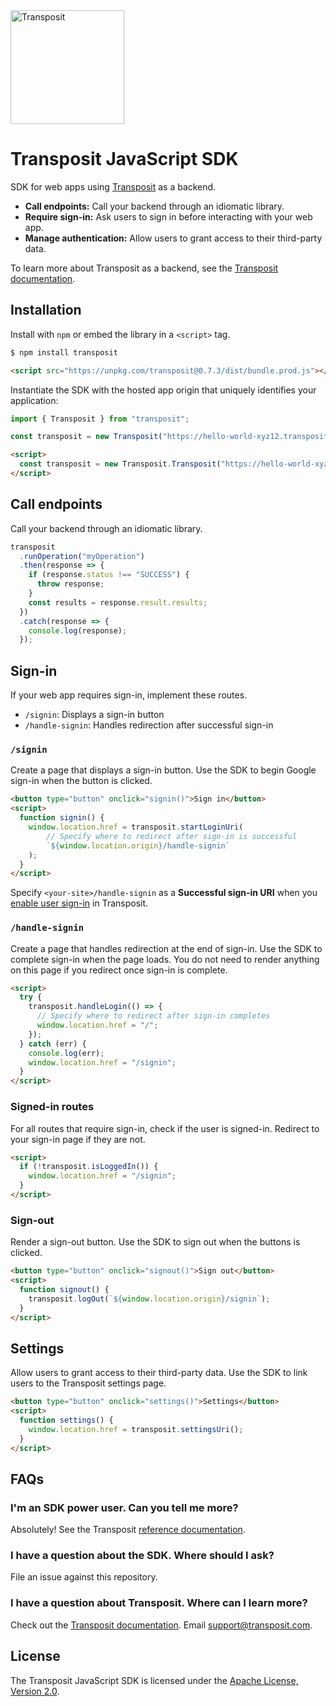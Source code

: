<img src="https://www.transposit.com/img/transposit-logo-black.png" width="182px" alt="Transposit"/>

# Transposit JavaScript SDK

SDK for web apps using [Transposit](https://www.transposit.com) as a backend.

* **Call endpoints:** Call your backend through an idiomatic library.
* **Require sign-in:** Ask users to sign in before interacting with your web app.
* **Manage authentication:** Allow users to grant access to their third-party data.

To learn more about Transposit as a backend, see the [Transposit documentation](https://docs.transposit.com).

## Installation

Install with `npm` or embed the library in a `<script>` tag.

```bash
$ npm install transposit
```

```html
<script src="https://unpkg.com/transposit@0.7.3/dist/bundle.prod.js"></script>
```

Instantiate the SDK with the hosted app origin that uniquely identifies your application:

```javascript
import { Transposit } from "transposit";

const transposit = new Transposit("https://hello-world-xyz12.transposit.io");
```

```html
<script>
  const transposit = new Transposit.Transposit("https://hello-world-xyz12.transposit.io");
</script>
```

## Call endpoints

Call your backend through an idiomatic library.

```javascript
transposit
  .runOperation("myOperation")
  .then(response => {
    if (response.status !== "SUCCESS") {
      throw response;
    }
    const results = response.result.results;
  })
  .catch(response => {
    console.log(response);
  });
```

## Sign-in

If your web app requires sign-in, implement these routes.

* `/signin`: Displays a sign-in button
* `/handle-signin`: Handles redirection after successful sign-in

### `/signin`

Create a page that displays a sign-in button. Use the SDK to begin Google sign-in when the button is clicked.

```html
<button type="button" onclick="signin()">Sign in</button>
<script>
  function signin() {
    window.location.href = transposit.startLoginUri(
        // Specify where to redirect after sign-in is successful
        `${window.location.origin}/handle-signin`
    );
  }
</script>
```

Specify `<your-site>/handle-signin` as a **Successful sign-in URI** when you [enable user sign-in](https://docs.transposit.com/building/js-sdk) in Transposit.

### `/handle-signin`

Create a page that handles redirection at the end of sign-in. Use the SDK to complete sign-in when the page loads. You do not need to render anything on this page if you redirect once sign-in is complete.

```html
<script>
  try {
    transposit.handleLogin(() => {
      // Specify where to redirect after sign-in completes
      window.location.href = "/";
    });
  } catch (err) {
    console.log(err);
    window.location.href = "/signin";
  }
</script>
```

### Signed-in routes

For all routes that require sign-in, check if the user is signed-in. Redirect to your sign-in page if they are not.

```html
<script>
  if (!transposit.isLoggedIn()) {
    window.location.href = "/signin";
  }
</script>
```

### Sign-out

Render a sign-out button. Use the SDK to sign out when the buttons is clicked.

```html
<button type="button" onclick="signout()">Sign out</button>
<script>
  function signout() {
    transposit.logOut(`${window.location.origin}/signin`);
  }
</script>
```

## Settings

Allow users to grant access to their third-party data. Use the SDK to link users to the Transposit settings page.

```html
<button type="button" onclick="settings()">Settings</button>
<script>
  function settings() {
    window.location.href = transposit.settingsUri();
  }
</script>
```

## FAQs

### I'm an SDK power user. Can you tell me more?

Absolutely! See the Transposit [reference documentation](docs/reference.md).

### I have a question about the SDK. Where should I ask?

File an issue against this repository.

### I have a question about Transposit. Where can I learn more?

Check out the [Transposit documentation](https://docs.transposit.com). Email [support@transposit.com](mailto:support@transposit.com).

## License

The Transposit JavaScript SDK is licensed under the [Apache License, Version 2.0](https://www.apache.org/licenses/LICENSE-2.0).
